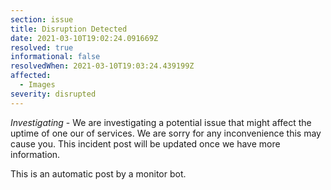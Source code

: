 ```yaml
---
section: issue
title: Disruption Detected
date: 2021-03-10T19:02:24.091669Z
resolved: true
informational: false
resolvedWhen: 2021-03-10T19:03:24.439199Z
affected:
  - Images
severity: disrupted
---
```

*Investigating* - We are investigating a potential issue that might affect the uptime of one our of services. We are sorry for any inconvenience this may cause you. This incident post will be updated once we have more information.

This is an automatic post by a monitor bot.
        